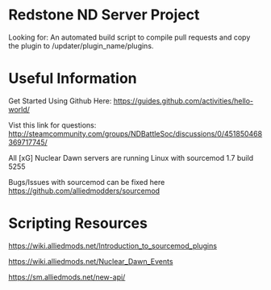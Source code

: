 # Redstone ND Server Project
Looking for: An automated build script to compile pull requests and copy the plugin to /updater/plugin_name/plugins.

# Useful Information
Get Started Using Github Here: https://guides.github.com/activities/hello-world/

Vist this link for questions: http://steamcommunity.com/groups/NDBattleSoc/discussions/0/451850468369717745/

All [xG] Nuclear Dawn servers are running Linux with sourcemod 1.7 build 5255

Bugs/Issues with sourcemod can be fixed here https://github.com/alliedmodders/sourcemod

# Scripting Resources
https://wiki.alliedmods.net/Introduction_to_sourcemod_plugins

https://wiki.alliedmods.net/Nuclear_Dawn_Events

https://sm.alliedmods.net/new-api/
